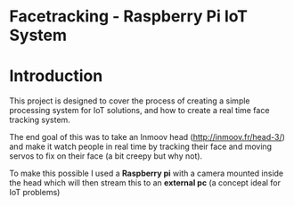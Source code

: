 # Facetracking - Raspberry Pi IoT System

# Introduction
This project is designed to cover the process of creating a simple processing system for IoT solutions, and how to create a real time face tracking system. 

The end goal of this was to take an Inmoov head (http://inmoov.fr/head-3/) and make it watch people in real time by tracking their face and moving servos to fix on their face (a bit creepy but why not).

To make this possible I used a <b>Raspberry pi</b> with a camera mounted inside the head which will then stream this to an <b>external pc</b> (a concept ideal for IoT problems)
